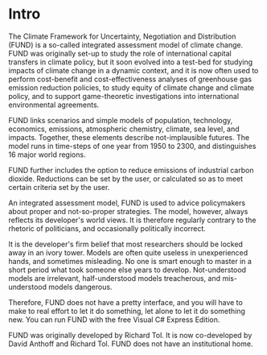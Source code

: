 Intro
=====

The Climate Framework for Uncertainty, Negotiation and
Distribution (FUND) is a so-called integrated assessment model of
climate change. FUND was originally set-up to study the role of
international capital transfers in climate policy, but it soon
evolved into a test-bed for studying impacts of climate change in a
dynamic context, and it is now often used to perform cost-benefit
and cost-effectiveness analyses of greenhouse gas emission reduction
policies, to study equity of climate change and climate policy, and
to support game-theoretic investigations into international
environmental agreements.

FUND links scenarios and simple models of population, technology,
economics, emissions, atmospheric chemistry, climate, sea level, and
impacts. Together, these elements describe not-implausible futures.
The model runs in time-steps of one year from 1950 to 2300, and
distinguishes 16 major world regions.

FUND further includes the option to reduce emissions of industrial
carbon dioxide. Reductions can be set by the user, or calculated so
as to meet certain criteria set by the user.

An integrated assessment model, FUND is used to advice policymakers
about proper and not-so-proper strategies. The model, however, always
reflects its developer's world views. It is therefore regularly
contrary to the rhetoric of politicians, and occasionally politically
incorrect.

It is the developer's firm belief that most researchers should be
locked away in an ivory tower. Models are often quite useless in
unexperienced hands, and sometimes misleading. No one is smart
enough to master in a short period what took someone else years to
develop. Not-understood models are irrelevant, half-understood
models treacherous, and mis-understood models dangerous.

Therefore, FUND does not have a pretty interface, and you will have
to make to real effort to let it do something, let alone to let it
do something new. You can run FUND with the free Visual C# Express
Edition.

FUND was originally developed by Richard Tol. It is now co-developed
by David Anthoff and Richard Tol. FUND does not have an institutional
home.